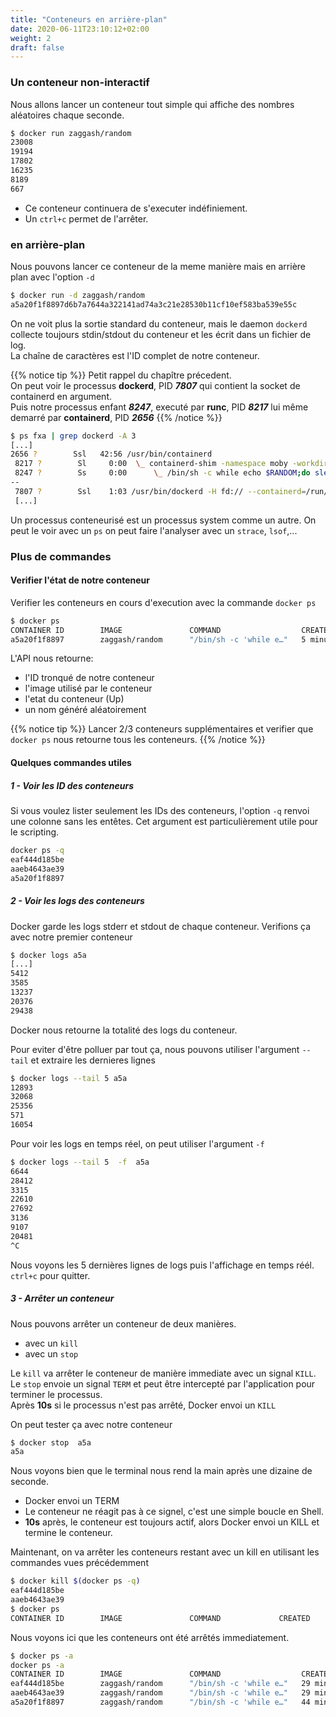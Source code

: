 ```yaml
---
title: "Conteneurs en arrière-plan"
date: 2020-06-11T23:10:12+02:00
weight: 2
draft: false
---
```


### Un conteneur non-interactif

Nous allons lancer un conteneur tout simple qui affiche des nombres aléatoires chaque seconde.
```bash
$ docker run zaggash/random
23008
19194
17802
16235
8189
667
```

- Ce conteneur continuera de s'executer indéfiniement.
- Un `ctrl+c` permet de l'arrêter.

### en arrière-plan

Nous pouvons lancer ce conteneur de la meme manière mais en arrière plan avec l'option `-d`
```bash
$ docker run -d zaggash/random
a5a20f1f8897d6b7a7644a322141ad74a3c21e28530b11cf10ef583ba539e55c
```

On ne voit plus la sortie standard du conteneur, mais le daemon `dockerd` collecte toujours stdin/stdout du conteneur et les écrit dans un fichier de log.  
La chaîne de caractères est l'ID complet de notre conteneur.

{{% notice tip %}}
Petit rappel du chapître précedent.  
On peut voir le processus **dockerd**, PID ***7807*** qui contient la socket de containerd en argument.  
Puis notre processus enfant ***8247***, executé par **runc**, PID ***8217*** lui même demarré par **containerd**, PID ***2656***
{{% /notice %}}
```bash
$ ps fxa | grep dockerd -A 3  
[...]
2656 ?        Ssl   42:56 /usr/bin/containerd
 8217 ?        Sl     0:00  \_ containerd-shim -namespace moby -workdir /var/lib/containerd/io.containerd.runtime.v1.linux/moby/027b6c72b74f510b3403a3cd246e3c8c802034960cb82bf45dad8278f0e21d6c -address /run/containerd/containerd.sock -containerd-binary /usr/bin/containerd -runtime-root /var/run/docker/runtime-runc
 8247 ?        Ss     0:00      \_ /bin/sh -c while echo $RANDOM;do sleep 1;done
--
 7807 ?        Ssl    1:03 /usr/bin/dockerd -H fd:// --containerd=/run/containerd/containerd.sock
 [...]
```
Un processus conteneurisé est un processus system comme un autre.
On peut le voir avec un `ps`
on peut faire l'analyser avec un `strace`, `lsof`,...


### Plus de commandes

#### Verifier l'état de notre conteneur
Verifier les conteneurs en cours d'execution avec la commande `docker ps`
```bash
$ docker ps
CONTAINER ID        IMAGE               COMMAND                  CREATED             STATUS              PORTS               NAMES
a5a20f1f8897        zaggash/random      "/bin/sh -c 'while e…"   5 minutes ago       Up 5 minutes                            crazy_khorana
```

L'API nous retourne:
- l'ID tronqué de notre conteneur
- l'image utilisé par le conteneur
- l'etat du conteneur (Up)
- un nom généré aléatoirement

{{% notice tip %}}
Lancer 2/3 conteneurs supplémentaires et verifier que `docker ps` nous retourne tous les conteneurs.
{{% /notice %}}

#### Quelques commandes utiles

##### 1 - Voir les ID des conteneurs
Si vous voulez lister seulement les IDs des conteneurs, l'option `-q` renvoi une colonne sans les entêtes.
Cet argument est particulièrement utile pour le scripting.

```bash
docker ps -q
eaf444d185be
aaeb4643ae39
a5a20f1f8897
```

##### 2 - Voir les logs des conteneurs
Docker garde les logs stderr et stdout de chaque conteneur.
Verifions ça avec notre premier conteneur
```bash
$ docker logs a5a
[...]
5412
3585
13237
20376
29438
```

Docker nous retourne la totalité des logs du conteneur.

Pour eviter d'être polluer par tout ça, nous pouvons utiliser l'argument `--tail` et extraire les dernieres lignes
```bash
$ docker logs --tail 5 a5a
12893
32068
25356
571
16054
```

Pour voir les logs en temps réel, on peut utiliser l'argument `-f`
```bash
$ docker logs --tail 5  -f  a5a
6644
28412
3315
22610
27692
3136
9107
20481
^C
```

Nous voyons les 5 dernières lignes de logs puis l'affichage en temps réél.
`ctrl+c` pour quitter.

##### 3 - Arrêter un conteneur
Nous pouvons arrêter un conteneur de deux manières.  
- avec un `kill`
- avec un `stop`

Le `kill` va arrêter le conteneur de manière immediate avec un signal `KILL`.  
Le `stop` envoie un signal `TERM` et peut être intercepté par l'application pour terminer le processus.  
Après **10s** si le processus n'est pas arrêté, Docker envoi un `KILL`

On peut tester ça avec notre conteneur
```bash
$ docker stop  a5a
a5a
```

Nous voyons bien que le terminal nous rend la main après une dizaine de seconde.
- Docker envoi un TERM
- Le conteneur ne réagit pas à ce signel, c'est une simple boucle en Shell.
- **10s** après, le conteneur est toujours actif, alors Docker envoi un KILL et termine le conteneur.

Maintenant, on va arrêter les conteneurs restant avec un kill en utilisant les commandes vues précédemment
```bash
$ docker kill $(docker ps -q)
eaf444d185be
aaeb4643ae39
$ docker ps
CONTAINER ID        IMAGE               COMMAND             CREATED             STATUS              PORTS               NAMES
```
Nous voyons ici que les conteneurs ont été arrêtés immediatement.


```bash
$ docker ps -a
docker ps -a
CONTAINER ID        IMAGE               COMMAND                  CREATED             STATUS                           PORTS               NAMES
eaf444d185be        zaggash/random      "/bin/sh -c 'while e…"   29 minutes ago      Exited (137) 3 minutes ago                           friendly_chatelet
aaeb4643ae39        zaggash/random      "/bin/sh -c 'while e…"   29 minutes ago      Exited (137) 3 minutes ago                           recursing_dirac
a5a20f1f8897        zaggash/random      "/bin/sh -c 'while e…"   44 minutes ago      Exited (137) 8 minutes ago                           crazy_khorana
```